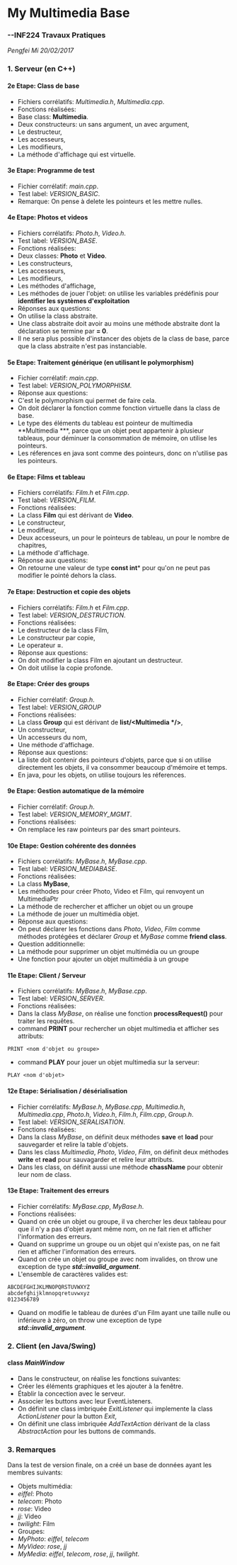# My Multimedia Base
### --INF224 Travaux Pratiques
_Pengfei Mi_
_20/02/2017_


### 1. Serveur (en C++)
#### 2e Etape: Class de base
- Fichiers corrélatifs: _Multimedia.h_, _Multimedia.cpp_.
- Fonctions réalisées:
 - Base class: **Multimedia**.
 - Deux constructeurs: un sans argument, un avec argument,
 - Le destructeur,
 - Les accesseurs,
 - Les modifieurs,
 - La méthode d'affichage qui est virtuelle.

#### 3e Etape: Programme de test
- Fichier corrélatif: _main.cpp_.
- Test label: _VERSION_BASIC_.
- Remarque: On pense à delete les pointeurs et les mettre nulles.

#### 4e Etape: Photos et videos
- Fichiers corrélatifs: _Photo.h_, _Video.h_.
- Test label: _VERSION_BASE_.
- Fonctions réalisées:
 - Deux classes: **Photo** et **Video**.
 - Les constructeurs,
 - Les accesseurs,
 - Les modifieurs,
 - Les méthodes d'affichage,
 - Les méthodes de jouer l'objet: on utilise les variables prédéfinis pour **identifier les systèmes d'exploitation**
 - Réponses aux questions:
  - On utilise la class abstraite.
  - Une class abstraite doit avoir au moins une méthode abstraite dont la déclaration se termine par **= 0**.
  - Il ne sera plus possible d'instancer des objets de la class de base, parce que la class abstraite n'est pas instanciable.

#### 5e Etape: Traitement générique (en utilisant le polymorphism)
- Fichier corrélatif: _main.cpp_.
- Test label: _VERSION_POLYMORPHISM_.
- Réponse aux questions:
 - C'est le polymorphism qui permet de faire cela.
 - On doit déclarer la fonction comme fonction virtuelle dans la class de base.
 - Le type des éléments du tableau est pointeur de multimedia **Multimedia ***, parce que un objet peut appartenir à plusieur tableaus, pour déminuer la consommation de mémoire, on utilise les pointeurs.
 - Les réferences en java sont comme des pointeurs, donc on n'utilise pas les pointeurs.

#### 6e Etape: Films et tableau
- Fichiers corrélatifs: _Film.h_ et _Film.cpp_.
- Test label: _VERSION_FILM_.
- Fonctions réalisées:
 - La class **Film** qui est dérivant de **Video**.
 - Le constructeur,
 - Le modifieur,
 - Deux accesseurs, un pour le pointeurs de tableau, un pour le nombre de chapitres,
 - La méthode d'affichage.
 - Réponse aux questions:
  - On retourne une valeur de type **const int*** pour qu'on ne peut pas modifier le pointé dehors la class.

#### 7e Etape: Destruction et copie des objets
- Fichiers corrélatifs: _Film.h_ et _Film.cpp_.
- Test label: _VERSION_DESTRUCTION_.
- Fonctions réalisées:
 - Le destructeur de la class Film,
 - Le constructeur par copie,
 - Le operateur **=**.
 - Réponse aux questions:
  - On doit modifier la class Film en ajoutant un destructeur.
  - On doit utilise la copie profonde.

#### 8e Etape: Créer des groups
- Fichier corrélatif: _Group.h_.
- Test label: _VERSION_GROUP_
- Fonctions réalisées:
 - La class **Group** qui est dérivant de **list/<Multimedia */>**,
 - Un constructeur,
 - Un accesseurs du nom,
 - Une méthode d'affichage.
 - Réponse aux questions:
 - La liste doit contenir des pointeurs d'objets, parce que si on utilise directement les objets, il va consommer beaucoup d'mémoire et temps.
 - En java, pour les objets, on utilise toujours les réferences.

#### 9e Etape: Gestion automatique de la mémoire
- Fichier corrélatif: _Group.h_.
- Test label: _VERSION_MEMORY_MGMT_.
- Fonctions réalisées:
 - On remplace les raw pointeurs par des smart pointeurs.

#### 10e Etape: Gestion cohérente des données
- Fichiers corrélatifs: _MyBase.h_, _MyBase.cpp_.
- Test label: _VERSION_MEDIABASE_.
- Fonctions réalisées:
 - La class **MyBase**,
 - Les méthodes pour créer Photo, Video et Film, qui renvoyent un MultimediaPtr
 - La méthode de rechercher et afficher un objet ou un groupe
 - La méthode de jouer un multimédia objet.
- Réponse aux questions:
 - On peut déclarer les fonctions dans _Photo_, _Video_, _Film_ comme méthodes protégées et déclarer _Group_ et _MyBase_ comme **friend class**.
- Question additionnelle:
 - La méthode pour supprimer un objet multimédia ou un groupe
 - Une fonction pour ajouter un objet multimédia à un groupe

#### 11e Etape: Client / Serveur
- Fichiers corrélatifs: _MyBase.h_, _MyBase.cpp_.
- Test label: _VERSION_SERVER_.
- Fonctions réalisées:
 - Dans la class _MyBase_, on réalise une fonction **processRequest()** pour traiter les requêtes.
 - command **PRINT** pour rechercher un objet multimedia et afficher ses attributs:
 ```
 PRINT <nom d'objet ou groupe>
 ```
 - command **PLAY** pour jouer un objet multimedia sur la serveur:
 ```
 PLAY <nom d'objet>
 ```

#### 12e Etape: Sérialisation / désérialisation
- Fichier corrélatifs: _MyBase.h_, _MyBase.cpp_, _Multimedia.h_, _Multimedia.cpp_, _Photo.h_, _Video.h_, _Film.h_, _Film.cpp_, _Group.h_.
- Test label: _VERSION_SERALISATION_.
- Fonctions réalisées:
 - Dans la class _MyBase_, on définit deux méthodes **save** et **load** pour sauvegarder et relire la table d'objets.
 - Dans les class _Multimedia_, _Photo_, _Video_, _Film_, on définit deux méthodes **write** et **read** pour sauvagarder et relire leur attributs.
 - Dans les class, on définit aussi une méthode **chassName** pour obtenir leur nom de class.

#### 13e Etape: Traitement des erreurs
- Fichier corrélatifs: _MyBase.cpp_, _MyBase.h_.
- Fonctions réalisées:
 - Quand on crée un objet ou groupe, il va chercher les deux tableau pour que il n'y a pas d'objet ayant même nom, on ne fait rien et afficher l'information des erreurs.
 - Quand on supprime un groupe ou un objet qui n'existe pas, on ne fait rien et afficher l'information des erreurs.
 - Quand on crée un objet ou groupe avec nom invalides, on throw une exception de type **_std::invalid_argument_**.
 - L'ensemble de caractères valides est:
 ```
 ABCDEFGHIJKLMNOPQRSTUVWXYZ
 abcdefghijklmnopqretuvwxyz
 0123456789
 ```
 - Quand on modifie le tableau de durées d'un Film ayant une taille nulle ou inférieure à zéro, on throw une exception de type **_std::invalid_argument_**.



### 2. Client (en Java/Swing)
#### class _MainWindow_
- Dans le constructeur, on réalise les fonctions suivantes:
 - Créer les éléments graphiques et les ajouter à la fenêtre.
 - Établir la concection avec le serveur.
 - Associer les buttons avec leur EventListeners.
- On définit une class imbriquée _ExitListener_ qui implemente la class _ActionListener_ pour la button *Exit*,
- On définit une class imbriquée _AddTextAction_ dérivant de la class _AbstractAction_ pour les buttons de commands.

### 3. Remarques
Dans la test de version finale, on a créé un base de données ayant les membres suivants:
- Objets multimédia:
 - _eiffel_: Photo
 - _telecom_: Photo
 - _rose_: Video
 - _jj_: Video
 - _twilight_: Film
- Groupes:
 - _MyPhoto_: _eiffel_, _telecom_
 - _MyVideo_: _rose_, _jj_
 - _MyMedia_: _eiffel_, _telecom_, _rose_, _jj_, _twilight_.
